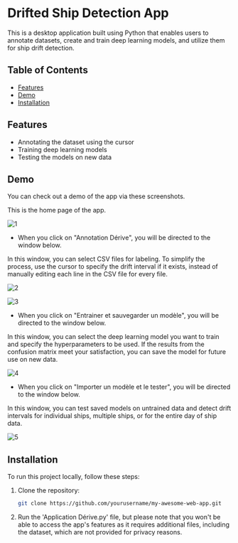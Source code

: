 # Drifted Ship Detection App

This is a desktop application built using Python that enables users to annotate datasets, create and train deep learning models, and utilize them for ship drift detection.

## Table of Contents
- [Features](#features)
- [Demo](#demo)
- [Installation](#installation)

## Features
- Annotating the dataset using the cursor
- Training deep learning models
- Testing the models on new data

## Demo
You can check out a demo of the app via these screenshots.

This is the home page of the app. 

![1](https://github.com/azizbouaouina/testtest/assets/104959387/244dce25-c12c-46ed-8d62-eaa87381bad4)

- When you click on "Annotation Dérive", you will be directed to the window below.

In this window, you can select CSV files for labeling. To simplify the process, use the cursor to specify the drift interval if it exists, instead of manually editing each line in the CSV file for every file.

![2](https://github.com/azizbouaouina/testtest/assets/104959387/4008b660-b68f-46e1-8ad8-e276ce734e6d)

![3](https://github.com/azizbouaouina/testtest/assets/104959387/a0ba0961-dce2-42be-86b3-135972fc9be6)

- When you click on "Entrainer et sauvegarder un modèle", you will be directed to the window below.

In this window, you can select the deep learning model you want to train and specify the hyperparameters to be used. If the results from the confusion matrix meet your satisfaction, you can save the model for future use on new data.

![4](https://github.com/azizbouaouina/testtest/assets/104959387/ff872011-80fe-4b76-9c7a-d12b030b5ad0)

- When you click on "Importer un modèle et le tester", you will be directed to the window below.

In this window, you can test saved models on untrained data and detect drift intervals for individual ships, multiple ships, or for the entire day of ship data.

![5](https://github.com/azizbouaouina/testtest/assets/104959387/9bc648c0-0574-42b9-9471-9153cc93177a)


## Installation
To run this project locally, follow these steps:

1. Clone the repository:
   ```sh
   git clone https://github.com/yourusername/my-awesome-web-app.git

2. Run the 'Application Dérive.py' file, but please note that you won't be able to access the app's features as it requires additional files, including the dataset, which are not provided for privacy reasons.

